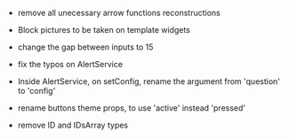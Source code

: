 - remove all unecessary arrow functions reconstructions
- Block pictures to be taken on template widgets

- change the gap between inputs to 15
- fix the typos on AlertService
- Inside AlertService, on setConfig, rename the argument from 'question' to 'config'
- rename buttons theme props, to use 'active' instead 'pressed'
- remove ID and IDsArray types